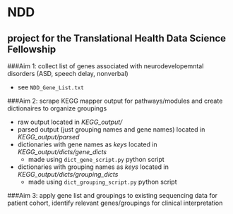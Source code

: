 # NDD
## project for the Translational Health Data Science Fellowship

###Aim 1: collect list of genes associated with neurodevelopemntal disorders (ASD, speech delay, nonverbal)
- see `NDD_Gene_List.txt`

###Aim 2: scrape KEGG mapper output for pathways/modules and create dictionaires to organize groupings
- raw output located in *KEGG_output/*
- parsed output (just grouping names and gene names) located in *KEGG_output/parsed*
- dictionaries with gene names as *keys* located in *KEGG_output/dicts/gene_dicts*
	- made using `dict_gene_script.py` python script
- dictionaries with grouping names as *keys* located in *KEGG_output/dicts/grouping_dicts* 
	- made using `dict_grouping_script.py` python script

###Aim 3: apply gene list and groupings to existing sequencing data for patient cohort, identify relevant genes/groupings for clinical interpretation  

